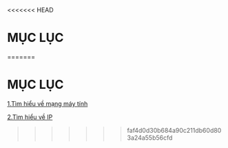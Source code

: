 
<<<<<<< HEAD
# MỤC LỤC
=======
# **MỤC LỤC**
[1.Tìm hiểu về mạng máy tính ](./docs/1.Tim_hieu_ve_mang_may_tinh.md)  

[2.Tìm hiểu về IP](./docs/2.Tim_hieu_ve_IP.md)
>>>>>>> faf4d0d30b684a90c211db60d803a24a55b56cfd
